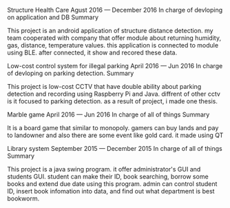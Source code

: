 Structure Health Care Agust 2016 — December 2016
In charge of devloping on application and DB
Summary

This project is an android application of structure distance detection. my team cooperated with company that offer module about returning humidity, gas, distance, temperature values. this application is connected to module using BLE. after connected, it show and recored these data.


Low-cost control system for illegal parking April 2016 — Jun 2016
In charge of devloping on parking detection.
Summary

This project is low-cost CCTV that have double ability about parking detection and recording using Raspberry Pi and Java. diffrent of other cctv is it focused to parking detection. as a result of project, i made one thesis.


Marble game April 2016 — Jun 2016
In charge of all of things
Summary

It is a board game that similar to monopoly. gamers can buy lands and pay to landowner and also there are some event like gold card. it made using QT


Library system September 2015 — December 2015
In charge of all of things
Summary

This project is a java swing program. it offer administrator's GUI and students GUI. student can make their ID, book searching, borrow some books and extend due date using this program. admin can control student ID, insert book infomation into data, and find out what department is best bookworm.
